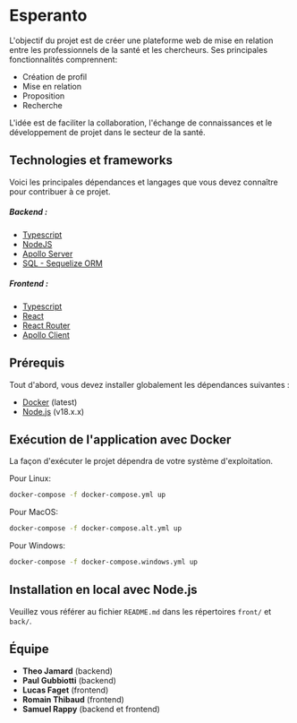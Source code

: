 # Esperanto

L'objectif du projet est de créer une plateforme web de mise en relation entre les professionnels de la santé et les chercheurs. Ses principales fonctionnalités comprennent:

- Création de profil
- Mise en relation
- Proposition
- Recherche

L'idée est de faciliter la collaboration, l'échange de connaissances et le développement de projet dans le secteur de la santé.

## Technologies et frameworks
Voici les principales dépendances et langages que vous devez connaître pour contribuer à ce projet.

##### Backend :
- [Typescript](https://www.typescriptlang.org/docs/)
- [NodeJS](https://nodejs.org/en/docs)
- [Apollo Server](https://www.apollographql.com/docs/apollo-server)
- [SQL - Sequelize ORM](https://sequelize.org/docs/v6/getting-started/)

##### Frontend :
- [Typescript](https://www.typescriptlang.org/docs/)
- [React](https://legacy.reactjs.org/docs/getting-started.html)
- [React Router](https://reactrouter.com/en/main)
- [Apollo Client](https://www.apollographql.com/docs/react/)

## Prérequis
Tout d'abord, vous devez installer globalement les dépendances suivantes :

- [Docker](https://www.docker.com/products/docker-desktop/) (latest)
- [Node.js](https://nodejs.org/en/) (v18.x.x)

## Exécution de l'application avec Docker
La façon d'exécuter le projet dépendra de votre système d'exploitation.

Pour Linux:
```bash
docker-compose -f docker-compose.yml up
```

Pour MacOS:
```bash
docker-compose -f docker-compose.alt.yml up
```

Pour Windows:
```bash
docker-compose -f docker-compose.windows.yml up
```


## Installation en local avec Node.js

Veuillez vous référer au fichier `README.md` dans les répertoires `front/` et `back/`.

## Équipe
- **Theo Jamard** (backend)
- **Paul Gubbiotti** (backend)
- **Lucas Faget** (frontend)
- **Romain Thibaud** (frontend)
- **Samuel Rappy** (backend et frontend)

